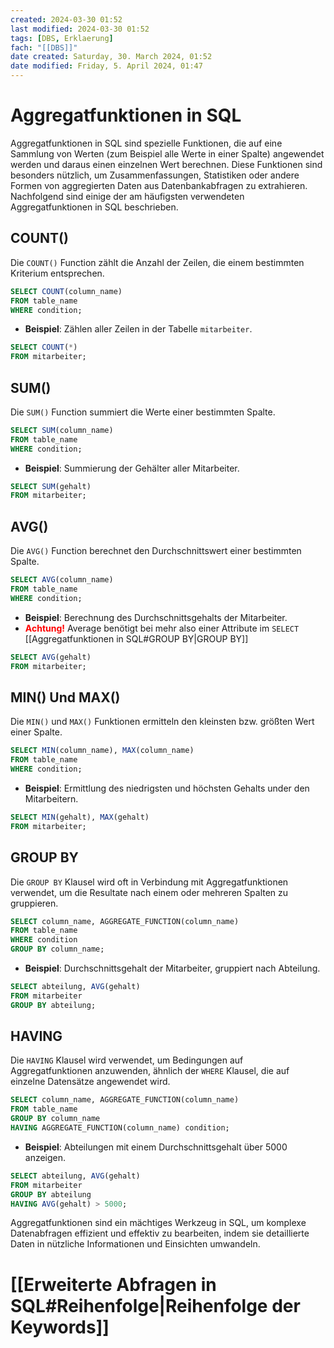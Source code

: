 ```yaml
---
created: 2024-03-30 01:52
last modified: 2024-03-30 01:52
tags: [DBS, Erklaerung]
fach: "[[DBS]]"
date created: Saturday, 30. March 2024, 01:52
date modified: Friday, 5. April 2024, 01:47
---
```


# Aggregatfunktionen in SQL

Aggregatfunktionen in SQL sind spezielle Funktionen, die auf eine Sammlung von Werten (zum Beispiel alle Werte in einer Spalte) angewendet werden und daraus einen einzelnen Wert berechnen. Diese Funktionen sind besonders nützlich, um Zusammenfassungen, Statistiken oder andere Formen von aggregierten Daten aus Datenbankabfragen zu extrahieren. Nachfolgend sind einige der am häufigsten verwendeten Aggregatfunktionen in SQL beschrieben.

## COUNT()

Die `COUNT()` Function zählt die Anzahl der Zeilen, die einem bestimmten Kriterium entsprechen.

```sql
SELECT COUNT(column_name)
FROM table_name
WHERE condition;
```

- **Beispiel**: Zählen aller Zeilen in der Tabelle `mitarbeiter`.

```sql
SELECT COUNT(*)
FROM mitarbeiter;
```

## SUM()

Die `SUM()` Function summiert die Werte einer bestimmten Spalte.

```sql
SELECT SUM(column_name)
FROM table_name
WHERE condition;
```

- **Beispiel**: Summierung der Gehälter aller Mitarbeiter.

```sql
SELECT SUM(gehalt)
FROM mitarbeiter;
```

## AVG()

Die `AVG()` Function berechnet den Durchschnittswert einer bestimmten Spalte.

```sql
SELECT AVG(column_name)
FROM table_name
WHERE condition;
```

- **Beispiel**: Berechnung des Durchschnittsgehalts der Mitarbeiter.
- <b style="color:red;">Achtung!</b> Average benötigt bei mehr also einer Attribute im `SELECT` [[Aggregatfunktionen in SQL#GROUP BY|GROUP BY]]  


```sql
SELECT AVG(gehalt)
FROM mitarbeiter;
```

## MIN() Und MAX()

Die `MIN()` und `MAX()` Funktionen ermitteln den kleinsten bzw. größten Wert einer Spalte.

```sql
SELECT MIN(column_name), MAX(column_name)
FROM table_name
WHERE condition;
```

- **Beispiel**: Ermittlung des niedrigsten und höchsten Gehalts under den Mitarbeitern.

```sql
SELECT MIN(gehalt), MAX(gehalt)
FROM mitarbeiter;
```

## GROUP BY

Die `GROUP BY` Klausel wird oft in Verbindung mit Aggregatfunktionen verwendet, um die Resultate nach einem oder mehreren Spalten zu gruppieren.

```sql
SELECT column_name, AGGREGATE_FUNCTION(column_name)
FROM table_name
WHERE condition
GROUP BY column_name;
```

- **Beispiel**: Durchschnittsgehalt der Mitarbeiter, gruppiert nach Abteilung.

```sql
SELECT abteilung, AVG(gehalt)
FROM mitarbeiter
GROUP BY abteilung;
```

## HAVING

Die `HAVING` Klausel wird verwendet, um Bedingungen auf Aggregatfunktionen anzuwenden, ähnlich der `WHERE` Klausel, die auf einzelne Datensätze angewendet wird.

```sql
SELECT column_name, AGGREGATE_FUNCTION(column_name)
FROM table_name
GROUP BY column_name
HAVING AGGREGATE_FUNCTION(column_name) condition;
```

- **Beispiel**: Abteilungen mit einem Durchschnittsgehalt über 5000 anzeigen.

```sql
SELECT abteilung, AVG(gehalt)
FROM mitarbeiter
GROUP BY abteilung
HAVING AVG(gehalt) > 5000;
```

Aggregatfunktionen sind ein mächtiges Werkzeug in SQL, um komplexe Datenabfragen effizient und effektiv zu bearbeiten, indem sie detaillierte Daten in nützliche Informationen und Einsichten umwandeln.

# [[Erweiterte Abfragen in SQL#Reihenfolge|Reihenfolge der Keywords]]